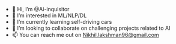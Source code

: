 - 👋 Hi, I’m @Ai-inquisitor
- 👀 I’m interested in ML/NLP/DL
- 🌱 I’m currently learning self-driving cars
- 💞️ I’m looking to collaborate on challenging projects related to AI
- 📫 You can reach me out on Nikhil.lakshman96@gmail.com

<!---
Ai-inquisitor/Ai-inquisitor is a ✨ special ✨ repository because its `README.md` (this file) appears on your GitHub profile.
You can click the Preview link to take a look at your changes.
--->

